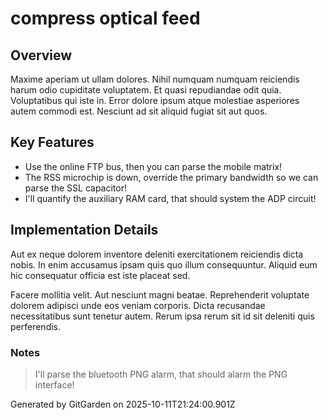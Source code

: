 # compress optical feed

## Overview
Maxime aperiam ut ullam dolores. Nihil numquam numquam reiciendis harum odio cupiditate voluptatem. Et quasi repudiandae odit quia. Voluptatibus qui iste in. Error dolore ipsum atque molestiae asperiores autem commodi est. Nesciunt ad sit aliquid fugiat sit aut quos.

## Key Features
- Use the online FTP bus, then you can parse the mobile matrix!
- The RSS microchip is down, override the primary bandwidth so we can parse the SSL capacitor!
- I'll quantify the auxiliary RAM card, that should system the ADP circuit!

## Implementation Details
Aut ex neque dolorem inventore deleniti exercitationem reiciendis dicta nobis. In enim accusamus ipsam quis quo illum consequuntur. Aliquid eum hic consequatur officia est iste placeat sed.
 Facere mollitia velit. Aut nesciunt magni beatae. Reprehenderit voluptate dolorem adipisci unde eos veniam corporis. Dicta recusandae necessitatibus sunt tenetur autem. Rerum ipsa rerum sit id sit deleniti quis perferendis.

### Notes
> I'll parse the bluetooth PNG alarm, that should alarm the PNG interface!

Generated by GitGarden on 2025-10-11T21:24:00.901Z